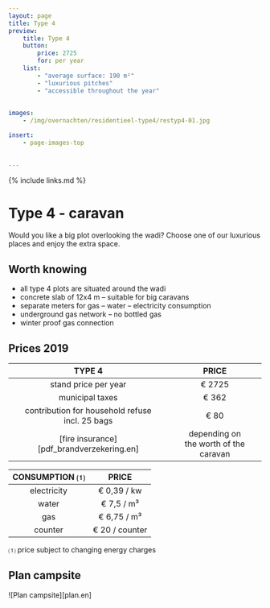 ```yaml
---
layout: page
title: Type 4
preview: 
    title: Type 4
    button:
        price: 2725
        for: per year
    list:
        - "average surface: 190 m²"
        - "luxurious pitches"
        - "accessible throughout the year"
        
        
images:
    - /img/overnachten/residentieel-type4/restyp4-01.jpg

insert:
    - page-images-top
    
    
---
```


{% include links.md %}

# Type 4 - caravan

Would you like a big plot overlooking the wadi? Choose one of our luxurious places and enjoy the extra space.

## Worth knowing

- all type 4 plots are situated around the wadi
- concrete slab of 12x4 m – suitable for big caravans
- separate meters for gas – water – electricity consumption
- underground gas network – no bottled gas
- winter proof gas connection


## Prices 2019

TYPE 4                |PRICE           |
:--------------------:|:--------------:|
stand price per year  |€ 2725             
municipal taxes       |€ 362 
contribution for household refuse<br>incl. 25 bags<br> | € 80  
[fire insurance][pdf_brandverzekering.en]     |depending on <br>the worth of the caravan

CONSUMPTION ⑴        |PRICE          |
:--------------------:|:-------------:|
electricity           | € 0,39 / kw        
water                 | € 7,5 / m³  
gas                   | € 6,75 / m³       
counter               | € 20 / counter

⑴ price subject to changing energy charges

## Plan campsite

![Plan campsite][plan.en]
